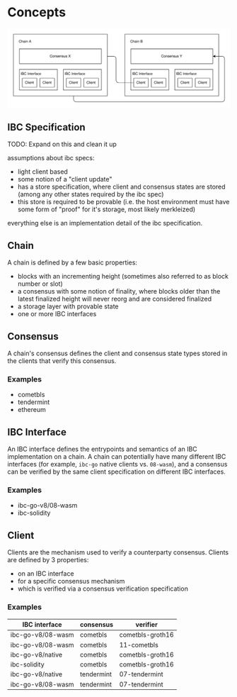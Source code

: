 # Concepts

![voyager ibc architecture](./doc/ibc-architecture.svg)

## IBC Specification

TODO: Expand on this and clean it up

assumptions about ibc specs:

- light client based
- some notion of a "client update"
- has a store specification, where client and consensus states are stored (among any other states required by the ibc spec)
- this store is required to be provable (i.e. the host environment must have some form of "proof" for it's storage, most likely merkleized)

everything else is an implementation detail of the ibc specification.

## Chain

A chain is defined by a few basic properties:

- blocks with an incrementing height (sometimes also referred to as block number or slot)
- a consensus with some notion of finality, where blocks older than the latest finalized height will never reorg and are considered finalized
- a storage layer with provable state
- one or more IBC interfaces

## Consensus

A chain's consensus defines the client and consensus state types stored in the clients that verify this consensus.

### Examples

- cometbls
- tendermint
- ethereum

## IBC Interface

An IBC interface defines the entrypoints and semantics of an IBC implementation on a chain. A chain can potentially have many different IBC interfaces (for example, `ibc-go` native clients vs. `08-wasm`), and a consensus can be verified by the same client specification on different IBC interfaces.

### Examples

- ibc-go-v8/08-wasm
- ibc-solidity

## Client

Clients are the mechanism used to verify a counterparty consensus. Clients are defined by 3 properties:

- on an IBC interface
- for a specific consensus mechanism
- which is verified via a consensus verification specification

### Examples

| IBC interface     | consensus  | verifier         |
|-------------------|------------|------------------|
| ibc-go-v8/08-wasm | cometbls   | cometbls-groth16 |
| ibc-go-v8/08-wasm | cometbls   | 11-cometbls      |
| ibc-go-v8/native  | cometbls   | cometbls-groth16 |
| ibc-solidity      | cometbls   | cometbls-groth16 |
| ibc-go-v8/native  | tendermint | 07-tendermint    |
| ibc-go-v8/08-wasm | tendermint | 07-tendermint    |

